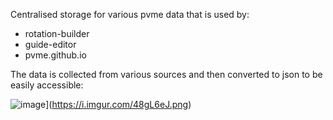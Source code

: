 Centralised storage for various pvme data that is used by:

- rotation-builder
- guide-editor
- pvme.github.io

The data is collected from various sources and then converted to json to be easily accessible:

![image](https://imgur.com/2JEG3cU)](https://i.imgur.com/48gL6eJ.png)
